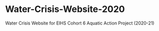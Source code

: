 # Water-Crisis-Website-2020
Water Crisis Website for EIHS Cohort 6 Aquatic Action Project (2020-21)
